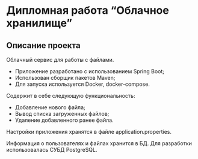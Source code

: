 # Дипломная работа “Облачное хранилище”

## Описание проекта

Облачный сервис для работы с файлами. 
- Приложение разработано с использованием Spring Boot;
- Использован сборщик пакетов Maven;
- Для запуска используется Docker, docker-compose.

Содержит в себе следующую функциональность:
- Добавление нового файла;
- Вывод списка загруженных файлов;
- Удаление добавленного ранее файла.

Настройки приложения хранятся в файле application.properties.

Информация о пользователях и файлах хранится в БД. Для разработки использовалась СУБД PostgreSQL.